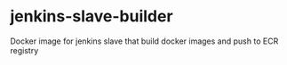 # jenkins-slave-builder

Docker image for jenkins slave that build docker images and push to ECR registry
